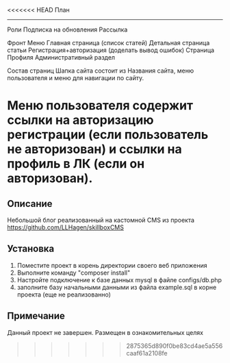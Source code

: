 <<<<<<< HEAD
План
______________

Роли
Подписка на обновления
Рассылка


Фронт
    Меню
    Главная страница (список статей)
    Детальная страница статьи
    Регистрация+авторизация (доделать вывод ошибок)
    Страница Профиля
    Административный раздел

Состав страниц
Шапка сайта состоит из Названия сайта, меню пользователя и меню для навигации по сайту.

Меню пользователя содержит ссылки на авторизацию регистрации (если пользователь не авторизован)
и ссылки на профиль в ЛК (если он авторизован).
=======
Описание
---------
Небольшой блог реализованный на кастомной CMS из проекта https://github.com/LLHagen/skillboxCMS

Установка
---------
1) Поместите проект в корень директории своего веб приложения
2) Выполните команду "composer install"
3) Настройте подключение к базе данных mysql в файле configs/db.php
4) заполните базу начальными данными из файла example.sql в корне проекта (еще не реализованно) 

Примечание
-------------
Данный проект не завершен. Размещен в ознакомительных целях
>>>>>>> 2875365d890f0be83cd4ae5a556caaf61a2108fe
